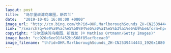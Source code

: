 ```yaml
---
layout: post
title:  "马尔堡峡湾鸟瞰图，新西兰"
date:   "2019-10-05 16:00:00 +0800"
image_url: "http://cn.bing.com/th?id=OHR.MarlboroughSounds_ZH-CN2539444443_1920x1080.jpg&rf=LaDigue_1920x1080.jpg&pid=hp"
link: "/search?q=%e9%a9%ac%e5%b0%94%e5%a0%a1%e5%b3%a1%e6%b9%be&form=hpcapt&mkt=zh-cn"
copyright: "马尔堡峡湾鸟瞰图，新西兰 (© Mathias Ortmann/Getty Images)"
image_hash: "cc920e6ee91f452bb568f85acfbceac0"
image_filename: "th?id=OHR.MarlboroughSounds_ZH-CN2539444443_1920x1080.jpg&rf=LaDigue_1920x1080.jpg&pid=hp"
---
```

